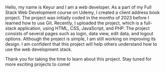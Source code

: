 Hello, my name is Keyur and I am a web developer. 
As a part of my Full Stack Web Development course on Udemy, I created a client address book project.
The project was initially coded in the months of 2023 before I learned how to use Git. 
Recently, I uploaded the project, which is a full-stack application, using HTML, CSS, JavaScript, and PHP.
The project consists of several pages such as login, data view, edit data, and logout options.
Although the project is simple, I am still working on improving its design. 
I am confident that this project will help others understand how to use the web development stack.

Thank you for taking the time to learn about this project. Stay tuned for more exciting projects to come!
